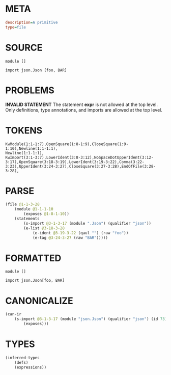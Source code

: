# META
~~~ini
description=A primitive
type=file
~~~
# SOURCE
~~~roc
module []

import json.Json [foo, BAR]
~~~
# PROBLEMS
**INVALID STATEMENT**
The statement **expr** is not allowed at the top level.
Only definitions, type annotations, and imports are allowed at the top level.

# TOKENS
~~~zig
KwModule(1:1-1:7),OpenSquare(1:8-1:9),CloseSquare(1:9-1:10),Newline(1:1-1:1),
Newline(1:1-1:1),
KwImport(3:1-3:7),LowerIdent(3:8-3:12),NoSpaceDotUpperIdent(3:12-3:17),OpenSquare(3:18-3:19),LowerIdent(3:19-3:22),Comma(3:22-3:23),UpperIdent(3:24-3:27),CloseSquare(3:27-3:28),EndOfFile(3:28-3:28),
~~~
# PARSE
~~~clojure
(file @1-1-3-28
	(module @1-1-1-10
		(exposes @1-8-1-10))
	(statements
		(s-import @3-1-3-17 (module ".Json") (qualifier "json"))
		(e-list @3-18-3-28
			(e-ident @3-19-3-22 (qaul "") (raw "foo"))
			(e-tag @3-24-3-27 (raw "BAR")))))
~~~
# FORMATTED
~~~roc
module []

import json.Json[foo, BAR]
~~~
# CANONICALIZE
~~~clojure
(can-ir
	(s-import @3-1-3-17 (module "json.Json") (qualifier "json") (id 73)
		(exposes)))
~~~
# TYPES
~~~clojure
(inferred-types
	(defs)
	(expressions))
~~~

